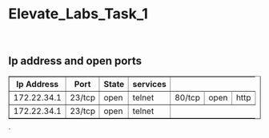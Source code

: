 # Elevate_Labs_Task_1

<br>
<!DOCTYPE html>
<html>
<head>
  <title>Ip address and their open ports</title>
</head>
<body>
  <h2>Ip address and open ports</h2>
  <table border="1">
    <tr>
      <th>Ip Address</th>
      <th>Port</th>
      <th>State</th>
      <th>services</th>
    </tr>
    <tr>
      <td>172.22.34.1</td>
      <td>23/tcp   </td>
      <td>open</td>
       <td>telnet</td>
       <td>80/tcp</td>
       <td>open</td>
        <td>http</td>
    </tr>
    <tr>
       <td>172.22.34.1</td>
      <td>23/tcp   </td>
      <td>open</td>
       <td>telnet</td>
    </tr>
  </table>
</body>
</html> `

